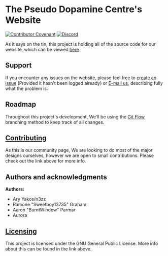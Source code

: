 # The Pseudo Dopamine Centre's Website
[![Contributor Covenant](https://img.shields.io/badge/Contributor%20Covenant-v2.0%20adopted-ff69b4.svg)](https://github.com/ThePseudoDopamineCentre/ThePseudoDopamineCentre.github.io/blob/master/CODE_OF_CONDUCT.md) [![Discord](https://img.shields.io/discord/556908017594138646?color=%234E5D94%20&label=TPDC&logo=Discord)](https://discord.gg/PXhhQSw)

As it says on the tin, this project is holding all of the source code for our website, which can be viewed [here](https://ThePseudoDopamineCentre.github.io).

## Support
If you encounter any issues on the website, please feel free to [create an issue](https://github.com/ThePseudoDopamineCentre/ThePseudoDopamineCentre.github.io/issues) (Provided it hasn't been logged already) or [E-mail us](mailto:thepseudodopaminecentre@gmail.com), describing fully what the problem is.

## Roadmap
Throughout this project's development, We'll be using the [Git Flow](https://res.cloudinary.com/practicaldev/image/fetch/s--A57dbxFl--/c_limit%2Cf_auto%2Cfl_progressive%2Cq_auto%2Cw_880/https://thepracticaldev.s3.amazonaws.com/i/pyeszwkiezdk5owzq2tq.png) branching method to keep track of all changes.

## [Contributing](https://github.com/ThePseudoDopamineCentre/ThePseudoDopamineCentre.github.io/blob/master/CONTRIBUTING.md)
As this is our community page, We are looking to do most of the major designs ourselves, however we are open to small contributions. Please check out the link above for more info.

## Authors and acknowledgments
**Authors:**
- Ary Yakos/n3zz
- Ramone "Sweetboy13735" Graham
- Aaron "BurntWindow" Parmar
- Aurora

## [Licensing](https://github.com/ThePseudoDopamineCentre/ThePseudoDopamineCentre.github.io/blob/master/LICENSE)
This project is licensed under the GNU General Public License. More info about this can be found in the link above.
